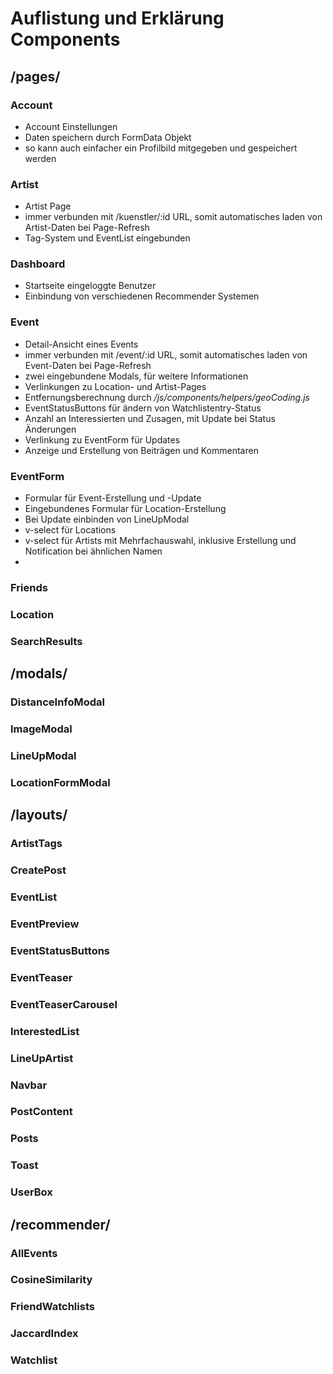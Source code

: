 # Auflistung und Erklärung Components
## /pages/
### Account
- Account Einstellungen
- Daten speichern durch FormData Objekt
- so kann auch einfacher ein Profilbild mitgegeben und gespeichert werden

### Artist
- Artist Page
- immer verbunden mit /kuenstler/:id URL, somit automatisches laden von Artist-Daten bei Page-Refresh
- Tag-System und EventList eingebunden

### Dashboard
- Startseite eingeloggte Benutzer
- Einbindung von verschiedenen Recommender Systemen

### Event
- Detail-Ansicht eines Events
- immer verbunden mit /event/:id URL, somit automatisches laden von Event-Daten bei Page-Refresh
- zwei eingebundene Modals, für weitere Informationen
- Verlinkungen zu Location- und Artist-Pages
- Entfernungsberechnung durch */js/components/helpers/geoCoding.js*
- EventStatusButtons für ändern von Watchlistentry-Status
- Anzahl an Interessierten und Zusagen, mit Update bei Status Änderungen
- Verlinkung zu EventForm für Updates
- Anzeige und Erstellung von Beiträgen und Kommentaren

### EventForm
- Formular für Event-Erstellung und -Update
- Eingebundenes Formular für Location-Erstellung
- Bei Update einbinden von LineUpModal
- v-select für Locations
- v-select für Artists mit Mehrfachauswahl, inklusive Erstellung und Notification bei ähnlichen Namen
- 

### Friends

### Location

### SearchResults


## /modals/
### DistanceInfoModal

### ImageModal

### LineUpModal

### LocationFormModal

## /layouts/
### ArtistTags

### CreatePost

### EventList

### EventPreview

### EventStatusButtons

### EventTeaser

### EventTeaserCarousel

### InterestedList

### LineUpArtist

### Navbar

### PostContent

### Posts

### Toast

### UserBox

## /recommender/
### AllEvents

### CosineSimilarity

### FriendWatchlists

### JaccardIndex

### Watchlist